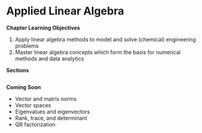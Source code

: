 # Applied Linear Algebra

**Chapter Learning Objectives**
1. Apply linear algebra methods to model and solve (chemical) engineering problems
2. Master linear algebra concepts which form the basis for numerical methods and data analytics

**Sections**

```{tableofcontents}
```

**Coming Soon**
* Vector and matrix norms
* Vector spaces
* Eigenvalues and eigenvectors
* Rank, trace, and determinant
* QR factorization
